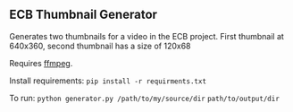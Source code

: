 ## ECB Thumbnail Generator
Generates two thumbnails for a video in the ECB project. First thumbnail at 640x360, second thumbnail has a size of 120x68

Requires [ffmpeg](https://ffmpeg.zeranoe.com/builds/).

Install requirements: `pip install -r requirments.txt`

To run: `python generator.py /path/to/my/source/dir` `path/to/output/dir`

